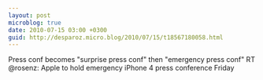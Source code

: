 ```yaml
---
layout: post
microblog: true
date: 2010-07-15 03:00 +0300
guid: http://desparoz.micro.blog/2010/07/15/t18567180058.html
---
```

Press conf becomes "surprise press conf" then "emergency press conf" RT @rosenz: Apple to hold emergency iPhone 4 press conference Friday
